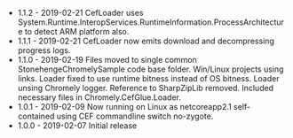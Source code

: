
* 1.1.2 - 2019-02-21 CefLoader uses System.Runtime.InteropServices.RuntimeInformation.ProcessArchitecture to detect ARM platform also.
* 1.1.1 - 2019-02-21 CefLoader now emits download and decompressing progress logs.
* 1.1.0 - 2019-02-19 Files moved to single common StonehengeChromelySample code base folder. Win/Linux projects using links.
	      Loader fixed to use runtime bitness instead of OS bitness. Loader unsing Chromely logger.
		  Reference to SharpZipLib removed. Included necessary files in Chromely.CefGlue.Loader.
* 1.0.1 - 2019-02-09 Now running on Linux as netcoreapp2.1 self-contained using CEF commandline switch no-zygote.
* 1.0.0 - 2019-02-07 Initial release

